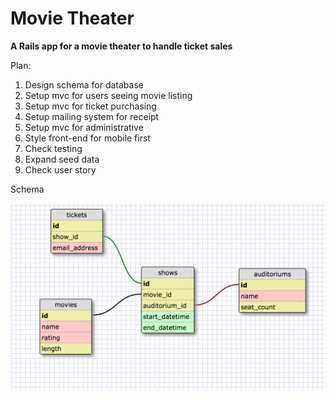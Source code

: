 # Movie Theater

**A Rails app for a movie theater to handle ticket sales**

Plan:

1. Design schema for database
2. Setup mvc for users seeing movie listing
3. Setup mvc for ticket purchasing
4. Setup mailing system for receipt
3. Setup mvc for administrative
4. Style front-end for mobile first
5. Check testing
6. Expand seed data
7. Check user story


Schema

![schema](schema.png) 

